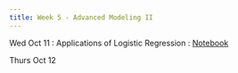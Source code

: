 ```yaml
---
title: Week 5 - Advanced Modeling II
---
```


Wed Oct 11
: Applications of Logistic Regression
   :  [Notebook](/assets/images/Lecture5.ipynb.zip)

Thurs Oct 12
<!-- : **Homework**{: .label .label-blue }Example name -->
  <!-- : [Solutions](#) -->